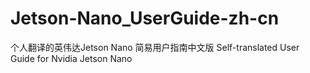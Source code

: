 # Jetson-Nano_UserGuide-zh-cn
个人翻译的英伟达Jetson Nano 简易用户指南中文版
Self-translated User Guide for Nvidia Jetson Nano
